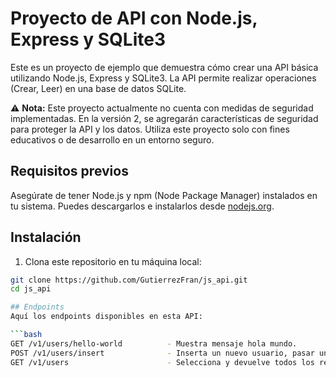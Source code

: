 # Proyecto de API con Node.js, Express y SQLite3

Este es un proyecto de ejemplo que demuestra cómo crear una API básica utilizando Node.js, Express y SQLite3. La API permite realizar operaciones (Crear, Leer) en una base de datos SQLite.

⚠️ **Nota:** Este proyecto actualmente no cuenta con medidas de seguridad implementadas. En la versión 2, se agregarán características de seguridad para proteger la API y los datos. Utiliza este proyecto solo con fines educativos o de desarrollo en un entorno seguro.

## Requisitos previos

Asegúrate de tener Node.js y npm (Node Package Manager) instalados en tu sistema. Puedes descargarlos e instalarlos desde [nodejs.org](https://nodejs.org/).

## Instalación

1. Clona este repositorio en tu máquina local:

```bash
git clone https://github.com/GutierrezFran/js_api.git
cd js_api

## Endpoints
Aquí los endpoints disponibles en esta API:

```bash
GET /v1/users/hello-world          - Muestra mensaje hola mundo.
POST /v1/users/insert              - Inserta un nuevo usuario, pasar un json en Postman.
GET /v1/users                      - Selecciona y devuelve todos los registros de la base de datos.

